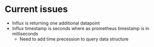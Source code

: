 # Current issues
* Influx is returning one additional datapoint
* Influx timestamp is seconds where as prometheus timestamp is in milliseconds
    * Need to add time precession to query data structure